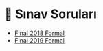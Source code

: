 # 📃 Sınav Soruları

<!--Index-->

- [Final 2018 Formal](Final%202018%20Formal.pdf)
- [Final 2019 Formal](Final%202019%20Formal.pdf)

<!--Index-->
